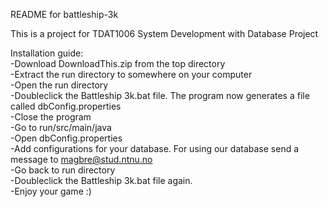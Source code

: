 README for battleship-3k

This is a project for TDAT1006 System Development with Database Project

Installation guide:  
-Download DownloadThis.zip from the top directory  
-Extract the run directory to somewhere on your computer  
-Open the run directory  
-Doubleclick the Battleship 3k.bat file. The program now generates a file called dbConfig.properties  
-Close the program  
-Go to run/src/main/java  
-Open dbConfig.properties  
-Add configurations for your database. For using our database send a message to magbre@stud.ntnu.no  
-Go back to run directory  
-Doubleclick the Battleship 3k.bat file again.   
-Enjoy your game :)  
